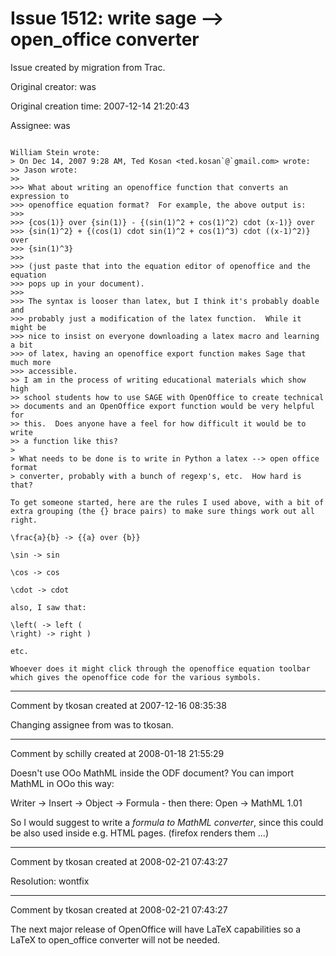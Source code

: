 # Issue 1512: write sage --> open_office converter

Issue created by migration from Trac.

Original creator: was

Original creation time: 2007-12-14 21:20:43

Assignee: was


```

William Stein wrote:
> On Dec 14, 2007 9:28 AM, Ted Kosan <ted.kosan`@`gmail.com> wrote:
>> Jason wrote:
>>
>>> What about writing an openoffice function that converts an expression to
>>> openoffice equation format?  For example, the above output is:
>>>
>>> {cos(1)} over {sin(1)} - {(sin(1)^2 + cos(1)^2) cdot (x-1)} over
>>> {sin(1)^2} + {(cos(1) cdot sin(1)^2 + cos(1)^3) cdot ((x-1)^2)} over
>>> {sin(1)^3}
>>>
>>> (just paste that into the equation editor of openoffice and the equation
>>> pops up in your document).
>>>
>>> The syntax is looser than latex, but I think it's probably doable and
>>> probably just a modification of the latex function.  While it might be
>>> nice to insist on everyone downloading a latex macro and learning a bit
>>> of latex, having an openoffice export function makes Sage that much more
>>> accessible.
>> I am in the process of writing educational materials which show high
>> school students how to use SAGE with OpenOffice to create technical
>> documents and an OpenOffice export function would be very helpful for
>> this.  Does anyone have a feel for how difficult it would be to write
>> a function like this?
>
> What needs to be done is to write in Python a latex --> open office format
> converter, probably with a bunch of regexp's, etc.  How hard is that?

To get someone started, here are the rules I used above, with a bit of
extra grouping (the {} brace pairs) to make sure things work out all right.

\frac{a}{b} -> {{a} over {b}}

\sin -> sin

\cos -> cos

\cdot -> cdot

also, I saw that:

\left( -> left (
\right) -> right )

etc.

Whoever does it might click through the openoffice equation toolbar
which gives the openoffice code for the various symbols.
```



---

Comment by tkosan created at 2007-12-16 08:35:38

Changing assignee from was to tkosan.


---

Comment by schilly created at 2008-01-18 21:55:29

Doesn't use OOo MathML inside the ODF document? You can import MathML in OOo this way:

Writer -> Insert -> Object -> Formula - then there: Open -> MathML 1.01

So I would suggest to write a *formula to MathML converter*, since this could be also used inside e.g. HTML pages. (firefox renders them ...)


---

Comment by tkosan created at 2008-02-21 07:43:27

Resolution: wontfix


---

Comment by tkosan created at 2008-02-21 07:43:27

The next major release of OpenOffice will have LaTeX capabilities so a LaTeX to open_office converter will not be needed.
